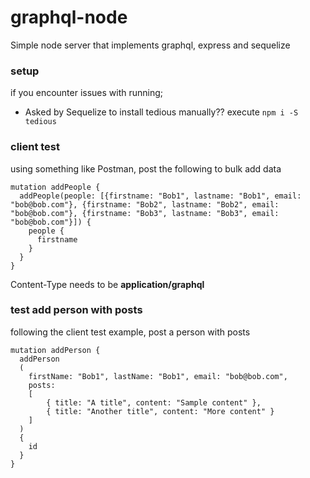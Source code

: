 # graphql-node
Simple node server that implements graphql, express and sequelize

### setup
if you encounter issues with running;
- Asked by Sequelize to install tedious manually??
  execute ```npm i -S tedious```

### client test
using something like Postman, post the following to bulk add data
```
mutation addPeople {
  addPeople(people: [{firstname: "Bob1", lastname: "Bob1", email: "bob@bob.com"}, {firstname: "Bob2", lastname: "Bob2", email: "bob@bob.com"}, {firstname: "Bob3", lastname: "Bob3", email: "bob@bob.com"}]) {
    people {
      firstname
    }
  }
}
```
Content-Type needs to be **application/graphql**

### test add person with posts
following the client test example, post a person with posts
```
mutation addPerson {
  addPerson
  (
    firstName: "Bob1", lastName: "Bob1", email: "bob@bob.com", 
    posts: 
    [
        { title: "A title", content: "Sample content" },
        { title: "Another title", content: "More content" }
    ]
  )
  {
    id  
  }
}
```
